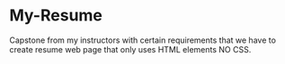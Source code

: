 # My-Resume
Capstone from my instructors with certain requirements that we have to create resume web page that only uses HTML elements NO CSS.
